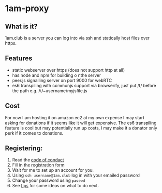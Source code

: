 
1am-proxy
=========

## What is it?

1am.club is a server you can log into via ssh and statically host files over https.

## Features

* static webserver over https (does not support http at all)
* has node and npm for building o nthe server
* peer.js signalling server on port 9000 for webRTC
* es6 transpiling with commonjs support via browserify, just put /t/ before the path e.g. /t/~username/myjsfile.js

## Cost

For now I am hosting it on amazon ec2 at my own expense I may start asking for donations if it seems like it will get expensive. The es6 transpiling feature is cool but may potentially run up costs, I may make it a donator only perk if it comes to donations. 

## Registering:

1. Read the [code of conduct](https://1am.club/coc/)
2. Fill in the [registration form](https://1am.club/reg/)
3. Wait for me to set up an account for you.
4. Using `ssh username@1am.club` log in with your emailed password
5. Change your password using `passwd`
6. See [tips](https://1am.club/tips/) for some ideas on what to do next.
